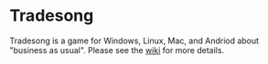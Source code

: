 Tradesong
======

Tradesong is a game for Windows, Linux, Mac, and Andriod about "business as usual". Please see the [wiki](https://github.com/icbat/Tradesong/wiki/Tradesong) for more details.